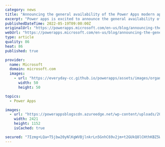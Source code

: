 ```yaml
---
category: news
title: "Announcing the general availability of the Power Apps modern app designer"
excerpt: "Power apps is excited to announce the general availability of the modern app designer, which enables a seamless, intuitive way to build robust model-driven apps."
publishedDateTime: 2022-05-19T09:00:00Z
originalUrl: "https://powerapps.microsoft.com/en-us/blog/announcing-the-general-availability-of-the-modern-app-designer/"
webUrl: "https://powerapps.microsoft.com/en-us/blog/announcing-the-general-availability-of-the-modern-app-designer/"
type: article
quality: 86
heat: 86
published: true

provider:
  name: Microsoft
  domain: microsoft.com
  images:
    - url: "https://everyday-cc.github.io/powerapps/assets/images/organizations/microsoft.com-50x50.jpg"
      width: 50
      height: 50

topics:
  - Power Apps

images:
  - url: "https://powerappsblogscdn.azureedge.net/wp-content/uploads/2022/05/Openmodern.gif"
    width: 2421
    height: 1152
    isCached: true

secured: "7Izmg+LQa+T5jbw20yNlKgWVBjlnkrLn5GnhC69v2jm+t2GUkQ8lCHthKBZ5WyeDeEFeYG1AF67bPr4QeioHJe+L0gUAJehSvreYUHwFpT5YNImImibccuFtYVHgILXpvzI1wZWRvGRG8uxJWCF1FEyGxCfhmHZ9e7pA1a6Q1PxNIEQT1ADG08tivbiIBCsSYi/7gz7twkdnreYRduQC2hmwNzUEkM0/Mpj1oDUy3psw6EG5vPWzcHRG3x+MtlngF7ahlS76ZL7EelGLSxvxu+zFtjK3+oUzN+8vwJS1uwVzdw4NmNOVzffWeTqGyv7NRA2b+K77N7jI84v+hXpznIpmEeyklHBWwr+lo1fuf4M=;PZCRAfrYAsiIK6e3SzTCOQ=="
---
```


